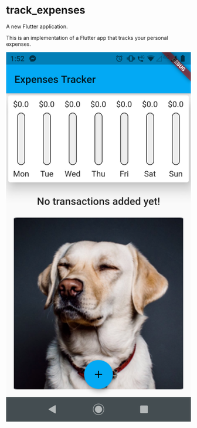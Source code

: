 # track_expenses

A new Flutter application.

This is an implementation of a Flutter app that tracks your personal expenses.

![](app_screenshots/before_adding_expeses.png)
